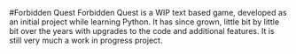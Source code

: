 #Forbidden Quest
Forbidden Quest is a WIP text based game, developed as an initial project while learning Python. It has since grown, little bit by little bit over the years with upgrades to the code and additional features. It is still very much a work in progress project.

#